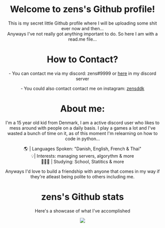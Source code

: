 <!-- ![Header](./header.png) -->
<div align="center">

</p>
<div align="center">
<h1 align="center">Welcome to zens's Github profile!</h1>
  This is my secret little Github profile where I will be uploading some shit ever now and then...
 <div align="center">
 Anyways I've not really got anything important to do. So here I am with a read.me file...
</p>
<div align="center">

<div align="center"> 
<h1 align="center">How to Contact?</h1>
<h align="center">- You can contact me via my discord: zens#9999 or <a href="https://discord.gg/ek7vMjbqAb">here</a> in my discord server
</p>
<h align="center">- You could also contact contact me on instagram: <a href="https://www.instagram.com/zensddk/">zensddk</a>
<h
<div align="center"> 
</p>
<h1 align="center">About me:</h1>

<div align="center"> 
I'm a 15 year old kid from Denmark, I am a active discord user who likes to mess around with people on a daily basis. I play a games a lot and I've wasted a bunch of time on it, as of this moment I'm relearning on how to code in python...
</p>
<div align="center"> 
 🌎 | Languages Spoken: "Danish, English, French & Thai"
 <div align="center"> 
 💡| Interests: managing servers, algorythm & more
 <div align="center"> 
 🧑🏽‍🎓 | Studying: School, Statitics & more
 
 </p>
Anyways I'd love to build a friendship with anyone that comes in my way if they're atleast being polite to others including me.

<!---
Nordiczens/Nordiczens is a `README.md` repository (this file) is viewed on my GitHub profile.
--->

<h1 align="center">zens's Github stats</h1>
</p>
<div align="center"> 
Here's a showcase of what I've accomplished 
<a href="https://github.com/Nordiczens"></a>
<p align="center">
  <img src="https://github-readme-stats.vercel.app/api?username=Nordiczens&theme=midnight-purple&show_icons=true" />
</p>

<!-- ![zens's GitHub stats](https://github-readme-stats.vercel.app/api?username=Nordiczens&theme=midnight-purple&show_icons=true)
 -->


<!-- ![Footer](./footer.png) -->
